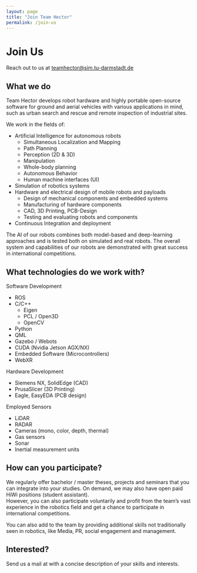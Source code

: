 ```yaml
---
layout: page
title: "Join Team Hector"
permalink: /join-us
---
```


# Join Us

Reach out to us at teamhector@sim.tu-darmstadt.de

## What we do

Team Hector develops robot hardware and highly portable open-source software for ground and aerial vehicles with various applications in mind, such as urban search and rescue and remote inspection of industrial sites.

We work in the fields of:

* Artificial Intelligence for autonomous robots
  * Simultaneous Localization and Mapping
  * Path Planning
  * Perception (2D & 3D) 
  * Manipulation
  * Whole-body planning
  * Autonomous Behavior
  * Human machine interfaces (UI)
* Simulation of robotics systems
* Hardware and electrical design of mobile robots and payloads
  * Design of mechanical components and embedded systems
  * Manufacturing of hardware components
  * CAD, 3D Printing, PCB-Design
  * Testing and evaluating robots and components
* Continuous Integration and deployment

The AI of our robots combines both model-based and deep-learning approaches and is tested both on simulated and real robots. The overall system and capabilities of our robots are demonstrated with great success in international competitions.

## What technologies do we work with?

Software Development

* ROS
* C/C++
  * Eigen
  * PCL / Open3D
  * OpenCV
* Python
* QML
* Gazebo / Webots
* CUDA (Nvidia Jetson AGX/NX)
* Embedded Software (Microcontrollers)
* WebXR

Hardware Development

* Siemens NX, SolidEdge (CAD)
* PrusaSlicer (3D Printing)
* Eagle, EasyEDA (PCB design)

Employed Sensors

* LiDAR
* RADAR
* Cameras (mono, color, depth, thermal)
* Gas sensors
* Sonar
* Inertial measurement units

## How can you participate?

We regularly offer bachelor / master theses, projects and seminars that you can integrate into your studies.
On demand, we may also have open paid HiWi positions (student assistant).  
However, you can also participate voluntarily and profit from the team’s vast experience in the robotics field and get a chance to participate in international competitions.

You can also add to the team by providing additional skills not traditionally seen in robotics, like Media, PR, social engagement and management.

## Interested?

Send us a mail at with a concise description of your skills and interests.
